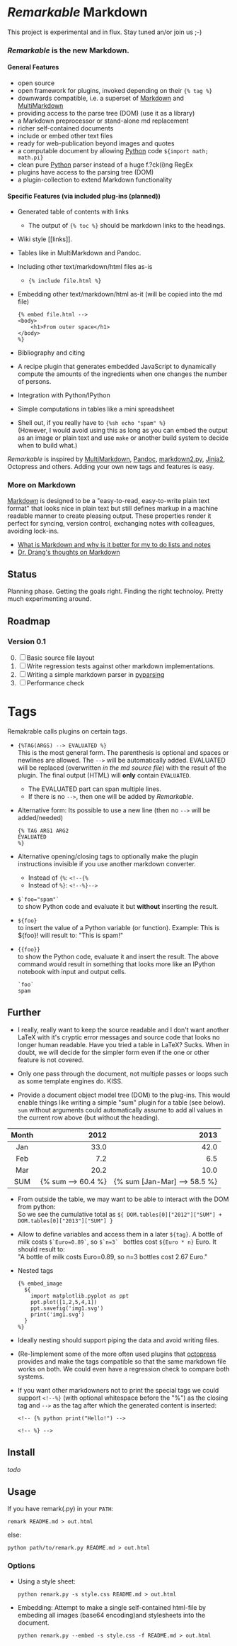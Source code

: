 # _Remarkable_ Markdown #

This project is experimental and in flux. Stay tuned an/or join us ;-)

### _Remarkable_ is the new Markdown. ###

#### General Features ####

*   open source
*   open framework for plugins, invoked depending on their `{% tag %}`
*   downwards compatible, i.e. a superset of [Markdown] and [MultiMarkdown]
*   providing access to the parse tree (DOM) (use it as a library)
*   a Markdown preprocessor or stand-alone md replacement
*   richer self-contained documents
*   include or embed other text files
*   ready for web-publication beyond images and quotes
*   a computable document by allowing [Python] code `${import math; math.pi}`
*   clean pure [Python] parser instead of a huge f.?ck(i)ng RegEx
*   plugins have access to the parsing tree (DOM)
*   a plugin-collection to extend Markdown functionality

#### Specific Features (via included plug-ins (planned)) ####

*   Generated table of contents with links
    -   The output of `{% toc %}` should be markdown links to the headings.
*   Wiki style [[links]].
*   Tables like in MultiMarkdown and Pandoc.
*   Including other text/markdown/html files as-is
    -   `{% include file.html %}`
*   Embedding other text/markdown/html as-it
    (will be copied into the md file)
        
        {% embed file.html --> 
        <body>
            <h1>From outer space</h1>
        </body>
        %}

*   Bibliography and citing
*   A recipe plugin that generates embedded JavaScript to dynamically
    compute the amounts of the ingredients when one changes the number of
    persons.
*   Integration with Python/IPython
*   Simple computations in tables like a mini spreadsheet
*   Shell out, if you really have to `{%sh echo "spam" %}`  
    (However, I would avoid using this as long as you can embed the output as an image or plain text and use `make` or another build system to decide when to build what.)

_Remarkable_ is inspired by [MultiMarkdown], [Pandoc], [markdown2.py], [Jinja2], Octopress and others. Adding your own new tags and features is easy.


### More on Markdown ###

[Markdown] is designed to be a "easy-to-read, easy-to-write plain text format" that looks nice in plain text but still defines markup in a machine readable manner to create pleasing output. These properties render it perfect for syncing, version control, exchanging notes with colleagues, avoiding lock-ins.

*   [What is Markdown and why is it better for my to do lists and notes](http://lifehacker.com/5943320/what-is-markdown-and-why-is-it-better-for-my-to+do-lists-and-notes)
*   [Dr. Drang's thoughts on Markdown](http://www.leancrew.com/all-this/2010/10/thoughts-on-markdown/)



## Status ##

Planning phase. Getting the goals right. Finding the right technoloy. Pretty much experimenting around.

## Roadmap ##

### Version 0.1 ###

0.  ☐ Basic source file layout
1.  ☐ Write regression tests against other markdown implementations.
2.  ☐ Writing a simple markdown parser in [pyparsing]
3.  ☐ Performance check


# Tags #

Remakrable calls plugins on certain tags.

*   `{%TAG(ARGS) --> EVALUATED %}`  
    This is the most general form. The parenthesis is optional and spaces or newlines are allowed. The `-->` will be automatically added. 
    EVALUATED will be replaced (overwritten *in the md source file*) with the result of the plugin. The final output (HTML) will **only** contain `EVALUATED`.
    -   The EVALUATED part can span multiple lines.
    -   If there is no `-->`, then one will be added by _Remarkable_.

*   Alternative form:
    Its possible to use a new line (then no `-->` will be added/needed)
    
        {% TAG ARG1 ARG2 
        EVALUATED
        %}
    
*   Alternative opening/closing tags
    to optionally make the plugin instructions invisible if you use another markdown converter.
    - Instead of `{%`: `<!--{%`
    - Instead of `%}`: `<!--%}-->`

*   ``` $`foo="spam"` ```  
    to show Python code and evaluate it but **without** inserting the result.

*   `${foo}`  
    to insert the value of a Python variable (or function). 
    Example: This is ${foo}! will result to: "This is spam!"

*   `{{foo}}`  
    to show the Python code, evaluate it and insert the result.
    The above command would result in something that looks more like an IPython notebook with input and output cells.

        `foo`
        spam
    


## Further ##

*   I really, really want to keep the source readable and I don't want another LaTeX with it's cryptic error messages and source code that looks no longer human readable. Have you tried a table in LaTeX? Sucks. When in doubt, we will decide for the simpler form even if the one or other feature is not covered.

*   Only one pass through the document, not multiple passes or loops such as some template engines do. KISS.

*   Provide a document object model tree (DOM) to the plug-ins. This would enable things like writing a simple "sum" plugin for a table (see below). `sum` without arguments could automatically assume to add all values in the current row above (but without the heading).

| Month | 2012                           | 2013                           |
| :---: | -----------------------------: | -----------------------------: |
| Jan   | 33.0                           | 42.0                           |
| Feb   | 7.2                            | 6.5                            |
| Mar   | 20.2                           | 10.0                           |
| SUM   | {% sum --> 60.4 %}             | {% sum [Jan-Mar] --> 58.5 %}   |

*   From outside the table, we may want to be able to interact with
    the DOM from python:  
    So we see the cumulative total as `${ DOM.tables[0]["2012"]["SUM"] + DOM.tables[0]["2013"]["SUM"] }`

*   Allow to define variables and access them in a later `${tag}`. 
    A bottle of milk costs ``` $`Euro=0.89` ```, so ```$`n=3` ``` bottles cost `${Euro * n}` Euro. It should result to:  
    "A bottle of milk costs Euro=0.89, so n=3 bottles cost 2.67 Euro."

*   Nested tags  
    
        {% embed_image 
          ${ 
            import matplotlib.pyplot as ppt
            ppt.plot([1,2,5,4,1])
            ppt.savefig('img1.svg')
            print('img1.svg')
          }
        %}

*   Ideally nesting should support piping the data and avoid writing files.

*   (Re-)implement some of the more often used plugins that [octopress](http://octopress.org) provides and make the tags compatible so that the same markdown file works on both. We could even have a regression check to compare both systems.

*   If you want other markdowners not to print the special tags we could support `<!--%}` (with optional whitespace before the "%") as the closing tag and `-->` as the tag after which the generated content is inserted:
        
        <!-- {% python print("Hello!") -->

        <!-- %} -->


## Install ##

_todo_


## Usage ##

If you have remark(.py) in your `PATH`:

    remark README.md > out.html

else:

    python path/to/remark.py README.md > out.html

### Options ###

*   Using a style sheet:

        python remark.py -s style.css README.md > out.html

*   Embedding:
    Attempt to make a single self-contained html-file by embeding all images (base64 encoding)and stylesheets into the document.

        python remark.py --embed -s style.css -f README.md > out.html


<!-- References. Not printed in HTML -->

[MultiMarkdown]: http://fletcherpenney.net/multimarkdown/
[Markdown]: http://daringfireball.net/projects/markdown/
[Pandoc]: http://www.johnmacfarlane.net/pandoc/
[markdown2.py]: https://github.com/trentm/python-markdown2
[Jinja2]: http://jinja.pocoo.org
[Python]: http://www.python.org/
[pyparsing]: http://pyparsing.wikispaces.com/HowToUsePyparsing
